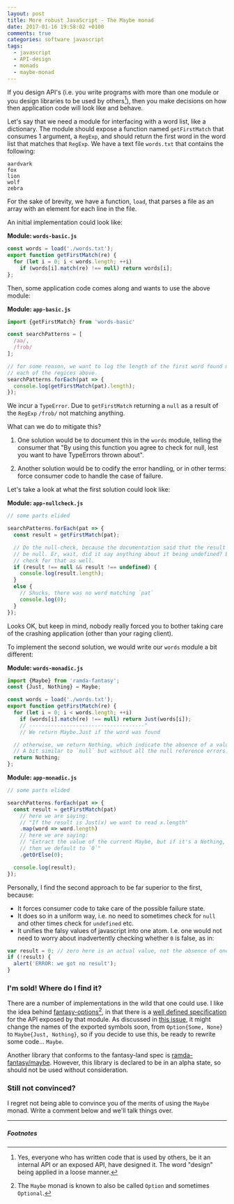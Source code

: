 ```yaml
---
layout: post
title: More robust JavaScript - The Maybe monad
date: 2017-01-16 19:58:02 +0100
comments: true
categories: software javascript
tags:
  - javascript
  - API-design
  - monads
  - maybe-monad
---
```


If you design API's (i.e. you write programs with more than one module or you
design libraries to be used by others[^ninternalapis]), then you make decisions on how then
application code will look like and behave.

Let's say that we need a module for interfacing with a word list, like a
dictionary. The module should expose a function named `getFirstMatch` that consumes
1 argument, a `RegExp`, and should return the first word in the word list that matches
that `RegExp`. We have a text file `words.txt` that contains the following:

```
aardvark
fox
lion
wolf
zebra
```

For the sake of brevity, we have a function, `load`, that parses a file as an
array with an element for each line in the file.

An initial implementation could look like:

**Module: `words-basic.js`**

```javascript
const words = load('./words.txt');
export function getFirstMatch(re) {
  for (let i = 0; i < words.length; ++i)
    if (words[i].match(re) !== null) return words[i];
};
```

Then, some application code comes along and wants to use the above module:

**Module: `app-basic.js`**

```javascript
import {getFirstMatch} from 'words-basic'

const searchPatterns = [
  /aa/,
  /frob/
];

// for some reason, we want to log the length of the first word found matching
// each of the regices above.
searchPatterns.forEach(pat => {
  console.log(getFirstMatch(pat).length);
});
```

We incur a `TypeError`. Due to `getFirstMatch` returning a `null` as a result of
the  `RegExp` `/frob/` not matching anything.

What can we do to mitigate this?

1. One solution would be to document this in the `words` module, telling the
consumer that "By using this function you agree to check for null, lest you want
to have TypeErrors thrown about".

2. Another solution would be to codify the error handling, or in other terms: force
consumer code to handle the case of failure.

Let's take a look at what the first solution could look like:

**Module: `app-nullcheck.js`**

```javascript
// some parts elided

searchPatterns.forEach(pat => {
  const result = getFirstMatch(pat);

  // Do the null-check, because the documentation said that the result might
  // be null. Er, wait, did it say anything about it being undefined? Better
  // check for that as well.
  if (result !== null && result !== undefined) {
    console.log(result.length);
  }
  else {
    // Shucks, there was no word matching `pat`
    console.log(0);
  }
});
```

Looks OK, but keep in mind, nobody really forced you to bother taking care of
the crashing application (other than your raging client).

To implement the second solution, we would write our `words` module a bit
different:

**Module: `words-monadic.js`**

```javascript
import {Maybe} from 'ramda-fantasy';
const {Just, Nothing} = Maybe;

const words = load('./words.txt');
export function getFirstMatch(re) {
  for (let i = 0; i < words.length; ++i)
    if (words[i].match(re) !== null) return Just(words[i]);
    // -------------------------------------^
    // We return Maybe.Just if the word was found

  // otherwise, we return Nothing, which indicate the absence of a value.
  // A bit similar to `null` but without all the null reference errors.
  return Nothing;
};
```

**Module: `app-monadic.js`**

```javascript
// some parts elided

searchPatterns.forEach(pat => {
  const result = getFirstMatch(pat)
    // here we are saying:
    // "If the result is Just(x) we want to read x.length"
    .map(word => word.length)
    // here we are saying:
    // "Extract the value of the current Maybe, but if it's a Nothing,
    // then we default to `0`"
    .getOrElse(0);

  console.log(result);
});
```

Personally, I find the second approach to be far superior to the first, because:

- It forces consumer code to take care of the possible failure state.
- It does so in a uniform way, i.e. no need to sometimes check for `null` and
other times check for `undefined` etc.
- It unifies the falsy values of javascript into one atom. I.e. one would not
need to worry about inadvertently checking whether `0` is false, as in:

```javascript
var result = 0; // zero here is an actual value, not the absence of one.
if (!result) {
  alert('ERROR: we got no result');
}
```

### I'm sold! Where do I find it?

There are a number of implementations in the wild that one could use. I like the
idea behind [fantasy-options][fantasy-options-gh][^nalternativenames],
in that there is a [well defined specification][fantasy-land-spec] for the API
exposed by that module. As discussed in
[this issue][fantasy-options-gh-name-issue], it might change the names of the
exported symbols soon, from `Option{Some, None}` to `Maybe{Just, Nothing}`, so
if you decide to use this, be ready to rewrite some code... `Maybe`.

Another library that conforms to the fantasy-land spec is
[ramda-fantasy/maybe][ramda-fantasy-maybe-gh]. However, this library is declared
to be in an alpha state, so should not be used without consideration.


### Still not convinced?

I regret not being able to convince you of the merits of using the `Maybe` monad. Write a comment below and we'll talk things over.

---

##### Footnotes

[^ninternalapis]: Yes, everyone who has written code that is used by others, be it an internal API or an exposed API, have designed it. The word "design" being applied in a loose manner.
[^nalternativenames]: The `Maybe` monad is known to also be called `Option` and sometimes `Optional`.

[fantasy-land-spec]: https://github.com/fantasyland/fantasy-land
[fantasy-options-gh]: https://github.com/fantasyland/fantasy-options
[fantasy-options-gh-name-issue]: https://github.com/fantasyland/fantasy-options/issues/8
[ramda-fantasy-maybe-gh]: https://github.com/ramda/ramda-fantasy/blob/master/docs/Maybe.md

[why1]: https://github.com/chrissrogers/maybe#why
